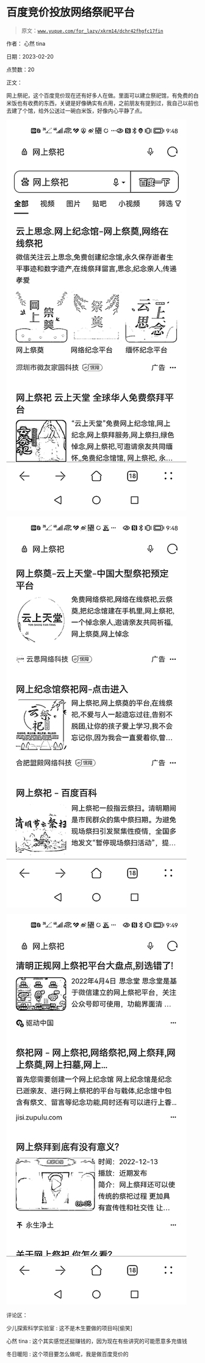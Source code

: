# 百度竞价投放网络祭祀平台

> 原文：[`www.yuque.com/for_lazy/xkrm14/dchr42fhgfc17fin`](https://www.yuque.com/for_lazy/xkrm14/dchr42fhgfc17fin)

作者： 心然 tina

日期：2023-02-20

点赞数：20

正文：

网上祭祀，这个百度竞价现在还有好多人在做。里面可以建立祭祀馆，有免费的白米饭也有收费的东西，关键是好像确实有点用，之前朋友有提到过，我自己以前也去建了个馆，给外公送过一碗白米饭，好像内心平静了点。

![](img/ed096741929ba0dce8d65deac64fedd2.png)  

![](img/7a9ff1c11cc89998b2e7fc125d433255.png)  

![](img/62731921f2422a36de3e32b8000e4e17.png)  

评论区：

少儿探索科学实验室 : 这不是木生要做的项目吗[偷笑]

心然 tina : 这个其实感觉还挺赚钱的，因为现在有些讲究的可能愿意多充值钱

冬日暖阳 : 这个项目要怎么做呢，我是做百度竞价的

